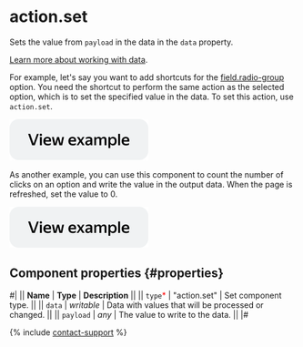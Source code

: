 # action.set

Sets the value from `payload` in the data in the `data` property.

[Learn more about working with data](../operations/work-with-data.md).

For example, let's say you want to add shortcuts for the [field.radio-group](field.radio-group.md) option. You need the shortcut to perform the same action as the selected option, which is to set the specified value in the data. To set this action, use `action.set`.

[![View example in the sandbox](../_images/buttons/view-example.svg)](https://ya.cc/t/4YfJWA7y3tz3LC)

As another example, you can use this component to count the number of clicks on an option and write the value in the output data. When the page is refreshed, set the value to 0.

[![View example in the sandbox](../_images/buttons/view-example.svg)](https://ya.cc/t/IN4-Mm2I3tz3Rt)

## Component properties {#properties}

#|
|| **Name** | **Type** | **Description** ||
|| `type`<span style="color: red">\*</span> | "action.set" | Set component type. ||
|| `data` | _writable_ | Data with values that will be processed or changed. ||
|| `payload` | _any_ | The value to write to the data. ||
|#

{% include [contact-support](../_includes/contact-support.md) %}
